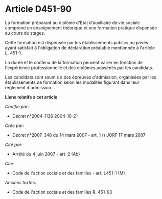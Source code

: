 # Article D451-90

La formation préparant au diplôme d'Etat d'auxiliaire de vie sociale comprend un enseignement théorique et une formation
pratique dispensée au cours de stages.

Cette formation est dispensée par les établissements publics ou privés ayant satisfait à l'obligation de déclaration
préalable mentionnée à l'article L. 451-1.

La durée et le contenu de la formation peuvent varier en fonction de l'expérience professionnelle et des diplômes possédés
par les candidats.

Les candidats sont soumis à des épreuves d'admission, organisées par les établissements de formation selon les modalités
figurant dans leur règlement d'admission.

**Liens relatifs à cet article**

_Codifié par_:

  - Décret n°2004-1136 2004-10-21

_Créé par_:

  - Décret n°2007-348 du 14 mars 2007 - art. 1 () JORF 17 mars 2007

_Cité par_:

  - Arrêté du 4 juin 2007 - art. 2 (Ab)

_Cite_:

  - Code de l'action sociale et des familles - art. L451-1 (M)

_Anciens textes_:

  - Code de l'action sociale et des familles R. 451-90

